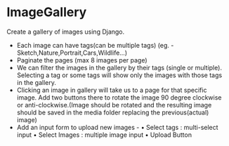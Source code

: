 # ImageGallery

Create a gallery of images using Django.
- Each image can have tags(can be multiple tags) (eg. -
Sketch,Nature,Portrait,Cars,Wildlife…)
- Paginate the pages (max 8 images per page)
- We can filter the images in the gallery by their tags (single or multiple). Selecting a
tag or some tags will show only the images with those tags in the gallery.
- Clicking an image in gallery will take us to a page for that specific image. Add two
buttons there to rotate the image 90 degree clockwise or anti-clockwise.(Image
should be rotated and the resulting image should be saved in the media folder
replacing the previous(actual) image)
- Add an input form to upload new images -
• Select tags : multi-select input
• Select Images : multiple image input
• Upload Button
